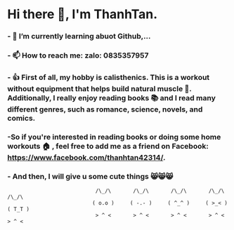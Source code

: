 # Hi there 👋, I'm ThanhTan.
### - 🌱 I’m currently learning abuot Github,...
### - 📫 How to reach me: zalo: 0835357957
### - 👍 First of all, my hobby is calisthenics. This is a workout without equipment that helps build natural muscle 💪. Additionally, I really enjoy reading books 📚 and I read many different genres, such as romance, science, novels, and comics.
### -So if you're interested in reading books or doing some home workouts 🏠 , feel free to add me as a friend on Facebook:  https://www.facebook.com/thanhtan42314/.
### - And then, I will give u some cute things 😸😸😸 
                                /\_/\       /\_/\       /\_/\       /\_/\       /\_/\  
                               ( o.o )     ( -.- )     ( ^_^ )     ( >_< )     ( T_T ) 
                                > ^ <       > ^ <       > ^ <       > ^ <       > ^ <  











